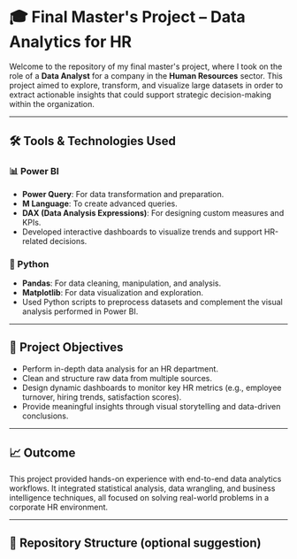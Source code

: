 # 🎓 Final Master's Project – Data Analytics for HR

Welcome to the repository of my final master's project, where I took on the role of a **Data Analyst** for a company in the **Human Resources** sector. This project aimed to explore, transform, and visualize large datasets in order to extract actionable insights that could support strategic decision-making within the organization.

---

## 🛠️ Tools & Technologies Used

### 📊 Power BI
- **Power Query**: For data transformation and preparation.
- **M Language**: To create advanced queries.
- **DAX (Data Analysis Expressions)**: For designing custom measures and KPIs.
- Developed interactive dashboards to visualize trends and support HR-related decisions.

### 🐍 Python
- **Pandas**: For data cleaning, manipulation, and analysis.
- **Matplotlib**: For data visualization and exploration.
- Used Python scripts to preprocess datasets and complement the visual analysis performed in Power BI.

---

## 🎯 Project Objectives

- Perform in-depth data analysis for an HR department.
- Clean and structure raw data from multiple sources.
- Design dynamic dashboards to monitor key HR metrics (e.g., employee turnover, hiring trends, satisfaction scores).
- Provide meaningful insights through visual storytelling and data-driven conclusions.

---

## 📈 Outcome

This project provided hands-on experience with end-to-end data analytics workflows. It integrated statistical analysis, data wrangling, and business intelligence techniques, all focused on solving real-world problems in a corporate HR environment.

---

## 📂 Repository Structure (optional suggestion)

